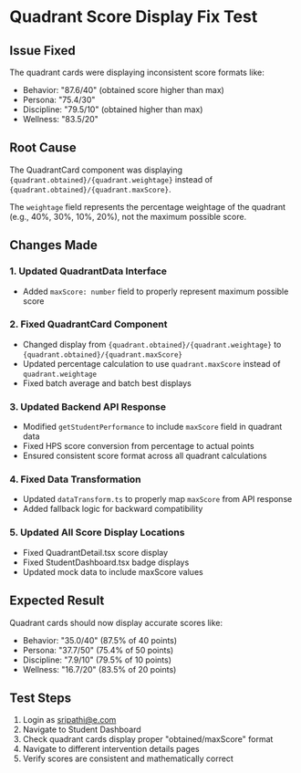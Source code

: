 # Quadrant Score Display Fix Test

## Issue Fixed
The quadrant cards were displaying inconsistent score formats like:
- Behavior: "87.6/40" (obtained score higher than max)
- Persona: "75.4/30" 
- Discipline: "79.5/10" (obtained higher than max)
- Wellness: "83.5/20"

## Root Cause
The QuadrantCard component was displaying `{quadrant.obtained}/{quadrant.weightage}` instead of `{quadrant.obtained}/{quadrant.maxScore}`.

The `weightage` field represents the percentage weightage of the quadrant (e.g., 40%, 30%, 10%, 20%), not the maximum possible score.

## Changes Made

### 1. Updated QuadrantData Interface
- Added `maxScore: number` field to properly represent maximum possible score

### 2. Fixed QuadrantCard Component
- Changed display from `{quadrant.obtained}/{quadrant.weightage}` to `{quadrant.obtained}/{quadrant.maxScore}`
- Updated percentage calculation to use `quadrant.maxScore` instead of `quadrant.weightage`
- Fixed batch average and batch best displays

### 3. Updated Backend API Response
- Modified `getStudentPerformance` to include `maxScore` field in quadrant data
- Fixed HPS score conversion from percentage to actual points
- Ensured consistent score format across all quadrant calculations

### 4. Fixed Data Transformation
- Updated `dataTransform.ts` to properly map `maxScore` from API response
- Added fallback logic for backward compatibility

### 5. Updated All Score Display Locations
- Fixed QuadrantDetail.tsx score display
- Fixed StudentDashboard.tsx badge displays
- Updated mock data to include maxScore values

## Expected Result
Quadrant cards should now display accurate scores like:
- Behavior: "35.0/40" (87.5% of 40 points)
- Persona: "37.7/50" (75.4% of 50 points)  
- Discipline: "7.9/10" (79.5% of 10 points)
- Wellness: "16.7/20" (83.5% of 20 points)

## Test Steps
1. Login as sripathi@e.com
2. Navigate to Student Dashboard
3. Check quadrant cards display proper "obtained/maxScore" format
4. Navigate to different intervention details pages
5. Verify scores are consistent and mathematically correct
